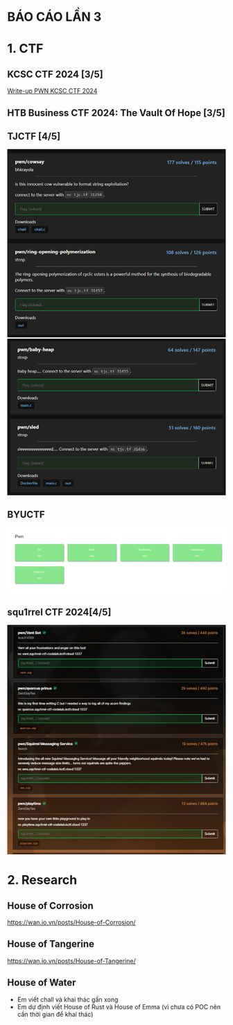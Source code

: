# BÁO CÁO LẦN 3

# 1. CTF

## KCSC CTF 2024 [3/5]

[Write-up PWN KCSC CTF 2024](https://wan.io.vn/posts/Write-up-PWN-KCSC-CTF-2024/)

## HTB Business CTF 2024: The Vault Of Hope [3/5]

## TJCTF [4/5]

![](/assets/báo-cáo-lần-15/2024-05-24-16-28-39.png)
![](/assets/báo-cáo-lần-15/2024-05-24-16-28-50.png)

## BYUCTF

![](/assets/báo-cáo-lần-15/2024-05-24-16-32-26.png)

## squ1rrel CTF 2024[4/5]

![](/assets/báo-cáo-lần-15/2024-05-24-16-47-15.png)

# 2. Research

## House of Corrosion

https://wan.io.vn/posts/House-of-Corrosion/

## House of Tangerine

https://wan.io.vn/posts/House-of-Tangerine/

## House of Water

- Em viết chall và khai thác gần xong
- Em dự định viết House of Rust và House of Emma (vì chưa có POC nên cần thời gian để khai thác)
